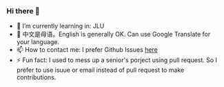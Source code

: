 ### Hi there 👋

- 🌱 I’m currently learning in: JLU
- 💬 中文是母语。English is generally OK. Can use Google Translate for your language.
- 📫 How to contact me: I prefer Github Issues [here](https://github.com/leviolet/leviolet/issues)
- ⚡ Fun fact: I used to mess up a senior's porject using pull request. So I prefer to use isuue or email instead of pull request to make contributions.
